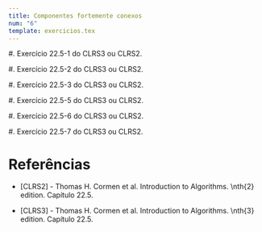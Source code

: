 ```yaml
---
title: Componentes fortemente conexos
num: "6"
template: exercicios.tex
---
```


#. Exercício 22.5-1 do CLRS3 ou CLRS2.

#. Exercício 22.5-2 do CLRS3 ou CLRS2.

#. Exercício 22.5-3 do CLRS3 ou CLRS2.

#. Exercício 22.5-5 do CLRS3 ou CLRS2.

#. Exercício 22.5-6 do CLRS3 ou CLRS2.

#. Exercício 22.5-7 do CLRS3 ou CLRS2.



# Referências

-   [CLRS2] - Thomas H. Cormen et al. Introduction to Algorithms. \nth{2} edition. Capítulo 22.5.

-   [CLRS3] - Thomas H. Cormen et al. Introduction to Algorithms. \nth{3} edition. Capítulo 22.5.

<!-- vim: set spell spelllang=pt_br: -->
